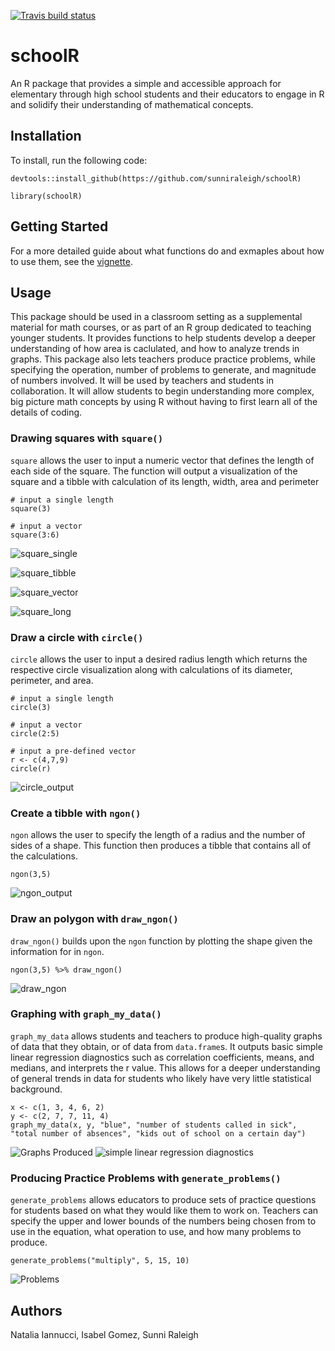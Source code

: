 [![Travis build status](https://travis-ci.org/sunniraleigh/schoolR.svg?branch=master)](https://travis-ci.org/sunniraleigh/schoolR)

# schoolR

An R package that provides a simple and accessible approach for elementary through high school students and their educators to engage in R and solidify their understanding of mathematical concepts. 

## Installation
To install, run the following code: 
```
devtools::install_github(https://github.com/sunniraleigh/schoolR) 

library(schoolR)
```

## Getting Started
For a more detailed guide about what functions do and exmaples about how to use them, see the [vignette](./vignettes/schoolR.Rmd).

## Usage
This package should be used in a classroom setting as a supplemental material for math courses, or as part of an R group dedicated to teaching younger students.
It provides functions to help students develop a deeper understanding of how area is caclulated, and how to analyze trends in graphs.
This package also lets teachers produce practice problems, while specifying the operation, number of problems to generate, and magnitude of numbers involved. 
It will be used by teachers and students in collaboration. It will allow students to begin understanding more complex, big picture math concepts by using R without having to first learn all of the details of coding.

### Drawing squares with `square()`
`square` allows the user to input a numeric vector that defines the length of each side of the square. The function will output a visualization of the square and a tibble with calculation of its length, width, area and perimeter
```{r}
# input a single length 
square(3)

# input a vector
square(3:6)
```
![square_single](https://docs.google.com/drawings/d/e/2PACX-1vQxR4wwQgkgzotviGyCOL7HhELx_1myjNA-Mr4uBkdjkCy76p2OsLhe_DPBQSL-vlqEuffDB_NYAWKX/pub?w=454&h=233)

![square_tibble](https://docs.google.com/drawings/d/e/2PACX-1vRiyGRKENp6Lks_tQGDj1PLegphMydc1pIUKXiOh9f-wzigjadRjcM3BPMr08SfCd4ncdCvUlldnkIV/pub?w=447&h=185)

![square_vector](https://docs.google.com/drawings/d/e/2PACX-1vSR8jqhEyv_o2rrrysPzj12gY1wie5ICdUl9RxeF369Liig3tr8op0GMESdyiL20ldYDNTJOZdhaO7W/pub?w=558&h=241)

![square_long](https://docs.google.com/drawings/d/e/2PACX-1vSgSU8VKbG4yVdQlmSLmRrutkapArm0CT5DL1sXUf50mKetPftuflZLUx6dladpv2zSltePmuOgI4lT/pub?w=475&h=216)

### Draw a circle with `circle()`
`circle` allows the user to input a desired radius length which returns the respective circle visualization along with calculations of its diameter, perimeter, and area.
```{r}
# input a single length
circle(3)

# input a vector
circle(2:5)

# input a pre-defined vector
r <- c(4,7,9)
circle(r)
```

![circle_output](https://docs.google.com/drawings/d/e/2PACX-1vRNkT32DDHY3xg3jpJMK5k_-KhrrnsbMx2K7XiYpMdcrl5OyfZE6wmUBujq1fw92TG_eHRbuFrqlBip/pub?w=4500&h=1500)

### Create a tibble with `ngon()`
`ngon` allows the user to specify the length of a radius and the number of sides of a shape. This function then produces a tibble that contains all of the calculations.
``` {r}
ngon(3,5)
```
![ngon_output](https://docs.google.com/drawings/d/e/2PACX-1vQ76AC7vEhnGx4cRBWhH0OVkJRCem9MWqE23UX2Uk7TyRr58yvhNBHCWMFBNxspP5a6-Pi_KxEUHq5i/pub?w=460&h=141)


### Draw an polygon with `draw_ngon()`
`draw_ngon()` builds upon the `ngon` function by plotting the shape given the information for in `ngon`.

```{r}
ngon(3,5) %>% draw_ngon()
```
![draw_ngon](https://docs.google.com/drawings/d/e/2PACX-1vT6LJidgeYK6J8tCgy2Wdm5FXxK8toE9f2PB8o2-ltgpLwNexkf0WNAcc3xk_4rDmyGSbm3RMwgZ3bK/pub?w=456&h=244)

### Graphing with `graph_my_data()`
`graph_my_data` allows students and teachers to produce high-quality graphs of data that they obtain, or of data from `data.frame`s. It outputs basic simple linear regression diagnostics such as correlation coefficients, means, and medians, and interprets the r value. This allows for a deeper understanding of general trends in data for students who likely have very little statistical background.
```{r}
x <- c(1, 3, 4, 6, 2)
y <- c(2, 7, 7, 11, 4)
graph_my_data(x, y, "blue", "number of students called in sick", "total number of absences", "kids out of school on a certain day")
```
![Graphs Produced](https://docs.google.com/drawings/d/e/2PACX-1vR9_940HjbdQlwP7S1qPbF-aYOrqc2LxOAFMRF57H-eg5fLQ5C0QZN1QKP_FggSUUQlhLAB1wd9JuZ-/pub?w=1002&h=487)
![simple linear regression diagnostics](https://docs.google.com/drawings/d/e/2PACX-1vR22yeb1Qj6TKddNupsHWgjWIJHjXZtDPHQLPnfeMdDBNe8b_KbOy1WOAYRoThdiLhe_ckei4EGi6PF/pub?w=960&h=720)

### Producing Practice Problems with `generate_problems()`
`generate_problems` allows educators to produce sets of practice questions for students based on what they would like them to work on. Teachers can specify the upper and lower bounds of the numbers being chosen from to use in the equation, what operation to use, and how many problems to produce.
```
generate_problems("multiply", 5, 15, 10)
```
![Problems](https://docs.google.com/drawings/d/e/2PACX-1vSUtfCXNdIVqLs1F5DEMui6fEfAxgEuOVP3TtUfMrwLHpCrs1vYExoPrJRyk7FbSp1gYgl52vydKysg/pub?w=169&h=125)

## Authors
Natalia Iannucci, Isabel Gomez, Sunni Raleigh
